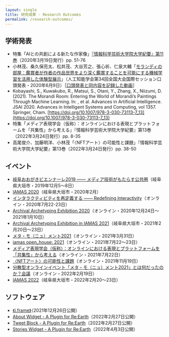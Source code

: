```yaml
---
layout: single
title: 研究成果 - Research Outcomes
permalink: /research-outcomes/
---
```


## 学術発表

- 特集「AIとの共創による新たな作家像」[『情報科学芸術大学院大学紀要』第11巻](https://www.iamas.ac.jp/iamasbooks/journal/journal_of_iamas_vol-11/)（2020年3月19日発行）pp. 51-76
- 小林茂、桑久保亮太、松井茂、大谷芳之、張心祈、仁泉大輔「[モランディの部屋：鑑賞者が作者の作品世界をより深く鑑賞することを可能にする機械学習を活用した体験型展示](https://www.jstage.jst.go.jp/article/pjsai/JSAI2020/0/JSAI2020_1G3ES504/_article/-char/ja/)」（人工知能学会第34回全国大会国際セッション口頭発表・2020年6月9日）［[口頭発表と同内容を記録した動画](https://youtu.be/DVa19MwMFW4)］
- Kobayashi, S., Kuwakubo, R., Matsui, S., Otani, Y., Zhang, X., Niizumi, D. (2021). The Morandi Room: Entering the World of Morandi’s Paintings Through Machine Learning. In: , et al. Advances in Artificial Intelligence. JSAI 2020. Advances in Intelligent Systems and Computing, vol 1357. Springer, Cham. [https://doi.org/10.1007/978-3-030-73113-7_13](https://doi.org/10.1007/978-3-030-73113-7_13)
- 特集「メディア表現学会（仮称）：オンラインにおける表現とプラットフォームを「共集性」から考える」『情報科学芸術大学院大学紀要』第13巻（2022年3月24日発行）pp. 8-35
- 高尾俊介、加藤明洋、小林茂「〈NFTアート〉の可能性と課題」『情報科学芸術大学院大学紀要』第13巻（2022年3月24日発行）pp. 38-50

## イベント

- [岐阜おおがきビエンナーレ2019 —— メディア技術がもたらす公共圏](https://www.iamas.ac.jp/biennale19/)（岐阜県大垣市・2019年12月5〜8日）
- [IAMAS 2020](https://www.iamas.ac.jp/annual/pr/archival-archetyping/?y=2020)（岐阜県大垣市・2020年2月）
- [インタラクティビティを再定義する —— Redefining Interactivity](/redefining-interactivity/)（オンライン・2020年7月22-23日）
- [Archival Archetyping Exhibition 2020](/exhibition-2020/)（オンライン・2020年12月24日〜2021年1月10日）
- [Archival Archetyping Exhibition in IAMAS 2021](https://www.iamas.ac.jp/annual/pr/archival-archetyping-2021/?y=2021)（岐阜県大垣市・2021年2月20日〜23日）
- [メタ・モ（ニュ）メント2021](/meta-mo-nu-ment-2021/)（オンライン・2021年3月31日）
- [iamas open_house: 2021](https://www.iamas.ac.jp/report/iamas-oh2021/)（オンライン・2021年7月22〜23日）
- [メディア表現学会（仮称）：オンラインにおける表現とプラットフォームを「共集性」から考える](/society-for-media-creation-tentatively-named/)（オンライン・2021年7月22日）
- [〈NFTアート〉の可能性と課題](/potential-and-challenges-of-nft-art/)（オンライン・2021年11月19日）
- [分散型オンラインイベント「メタ・モ（ニュ）メント2021」とは何だったのか？会議](https://www.iamas.ac.jp/exhibit22/events/archival_archetyping/)（オンライン・2022年2月19日）
- [IAMAS 2022](https://www.iamas.ac.jp/exhibit22/projects/archival_archetyping/)（岐阜県大垣市・2022年2月20〜23日）

## ソフトウェア

- [《i.frame》](https://github.com/archival-archetyping/i.frame)（2021年12月26日公開）
- [About Widget - A Plugin for Re:Earth](https://github.com/archival-archetyping/about-widget-reearth-plugin)（2022年2月27日公開）
- [Tweet Block - A Plugin for Re:Earth](https://github.com/archival-archetyping/tweet-block-reearth-plugin)（2022年2月27日公開）
- [Stories Widget - A Plugin for Re:Earth](https://github.com/archival-archetyping/stories-widget-reearth-plugin)（2022年4月3日公開）
